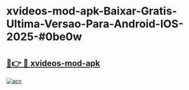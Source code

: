 # xvideos-mod-apk-Baixar-Gratis-Ultima-Versao-Para-Android-IOS-2025-#0be0w

# <h2><a href="https://ainizakaria.my?title=xvideos-mod-apk&ref=25M">🔗👉 🔴 xvideos-mod-apk</a></h2>

[![acn](https://github.com/user-attachments/assets/0f9c940e-d8b0-45ae-aac7-cd30a18b3e1c)](https://ainizakaria.my?title=xvideos-mod-apk&ref=25M)

